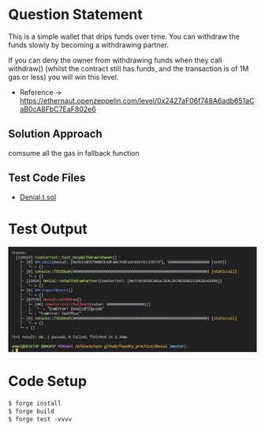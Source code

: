 # Question Statement
This is a simple wallet that drips funds over time. You can withdraw the funds slowly by becoming a withdrawing partner.

If you can deny the owner from withdrawing funds when they call withdraw() (whilst the contract still has funds, and the transaction is of 1M gas or less) you will win this level.

- Reference ->
https://ethernaut.openzeppelin.com/level/0x2427aF06f748A6adb651aCaB0cA8FbC7EaF802e6

## Solution Approach
comsume all the gas in fallback function 
## Test Code Files

- [Denial.t.sol](./test/Denial.t.sol)

# Test Output 
![test output](image.png)

# Code Setup 
``` 
$ forge install
$ forge build
$ forge test -vvvv
```